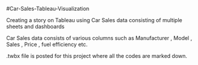 #Car-Sales-Tableau-Visualization

Creating a story on Tableau using Car Sales data consisting of multiple sheets and dashboards </br>

Car Sales data consists of various columns such as Manufacturer , Model , Sales , Price , fuel efficiency etc. </br>

.twbx file is posted for this project where all the codes are marked down.


